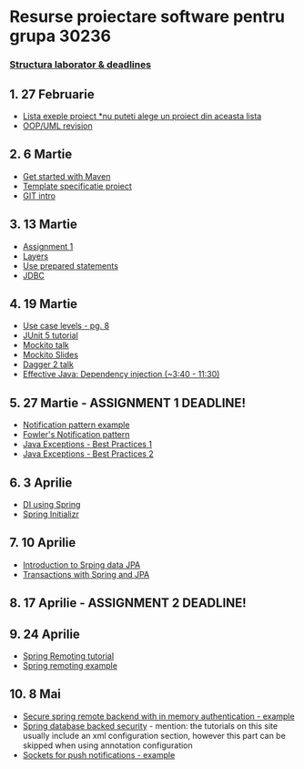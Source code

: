 # Resurse proiectare software pentru grupa 30236

### [Structura laborator & deadlines](./Resources/semester_structure.md)

## 1. 27 Februarie
* [Lista exeple proiect \*nu puteti alege un proiect din aceasta lista](https://github.com/ps-ds-lab/2019-30236-ps-resources/blob/master/Resources/Project/Projects%20List%20examples.pdf)
* [OOP/UML revision](https://github.com/ps-ds-lab/2019-30236-ps-resources/blob/master/Resources/L1_Revision.pdf)

## 2. 6 Martie
* [Get started with Maven](https://maven.apache.org/users/index.html)
* [Template specificatie proiect](https://github.com/ps-ds-lab/2019-30236-ps-resources/blob/master/Resources/Project/specification_template.md)
* [GIT intro](https://guides.github.com/introduction/git-handbook/)

## 3. 13 Martie
* [Assignment 1](./Resources/Assignment1/assignment1.md)
* [Layers](https://martinfowler.com/bliki/PresentationDomainDataLayering.html)
* [Use prepared statements](https://xkcd.com/327/)
* [JDBC](https://github.com/ps-ds-lab/2019-30236-ps-resources/tree/master/Resources/Lab%20code/03.%20JDBC)

## 4. 19 Martie
* [Use case levels - pg. 8](https://www.oracle.com/technetwork/testcontent/gettingstartedwithusecasemodeling-133857.pdf)
* [JUnit 5 tutorial](https://www.javaguides.net/p/junit-5.html)
* [Mockito talk](https://youtu.be/DJDBl0vURD4)
* [Mockito Slides](https://speakerdeck.com/jeroenmols/testing-made-sweet-with-a-mockito?slide=23)
* [Dagger 2 talk](https://youtu.be/oK_XtfXPkqw)
* [Effective Java: Dependency injection (~3:40 - 11:30)](https://media.simplecast.com/episodes/audio/109444/fragmented-ef-java-5-final-auphonic.mp3)

## 5. 27 Martie - ASSIGNMENT 1 DEADLINE!
- [Notification pattern example](https://github.com/SoftwareDesign2017/LabCodeExamples/tree/master/Example%203)
- [Fowler's Notification pattern](https://martinfowler.com/articles/replaceThrowWithNotification.html)
- [Java Exceptions - Best Practices 1](http://javarevisited.blogspot.ro/2013/03/0-exception-handling-best-practices-in-Java-Programming.html)
- [Java Exceptions - Best Practices 2](https://www.javacodegeeks.com/2013/07/java-exception-handling-tutorial-with-examples-and-best-practices.html)

## 6. 3 Aprilie
- [DI using Spring](https://github.com/ps-ds-lab/2019-30236-ps-resources/tree/master/Resources/Lab%20code/06.%20DI%20using%20Spring)
- [Spring Initializr](https://start.spring.io/)


## 7. 10 Aprilie
- [Introduction to Srping data JPA](https://www.baeldung.com/the-persistence-layer-with-spring-data-jpa)
- [Transactions with Spring and JPA](https://www.baeldung.com/transaction-configuration-with-jpa-and-spring)

## 8. 17 Aprilie - ASSIGNMENT 2 DEADLINE!

## 9. 24 Aprilie
- [Spring Remoting tutorial](https://www.baeldung.com/spring-remoting-http-invoker)
- [Spring remoting example](https://github.com/ps-ds-lab/2019-30236-ps-resources/tree/master/Resources/Lab%20code/09.%20Spring%20Remoting)

## 10. 8 Mai
- [Secure spring remote backend with in memory authentication - example]()
- [Spring database backed security](https://www.baeldung.com/spring-security-authentication-with-a-database) - mention: the tutorials on this site usually include an xml configuration section, however this part can be skipped when using annotation configuration
- [Sockets for push notifications - example]()
